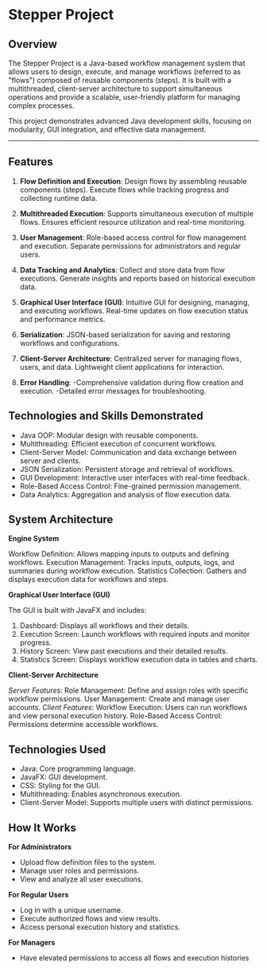# Stepper Project
## Overview
The Stepper Project is a Java-based workflow management system that allows users to design, execute, and manage workflows (referred to as "flows") composed of reusable components (steps). It is built with a multithreaded, client-server architecture to support simultaneous operations and provide a scalable, user-friendly platform for managing complex processes.

This project demonstrates advanced Java development skills, focusing on modularity, GUI integration, and effective data management.

---

## Features

1. **Flow Definition and Execution**:
Design flows by assembling reusable components (steps).
Execute flows while tracking progress and collecting runtime data.

2. **Multithreaded Execution**:
Supports simultaneous execution of multiple flows.
Ensures efficient resource utilization and real-time monitoring.

3. **User Management**:
Role-based access control for flow management and execution.
Separate permissions for administrators and regular users.

4. **Data Tracking and Analytics**:
Collect and store data from flow executions.
Generate insights and reports based on historical execution data.

5. **Graphical User Interface (GUI)**:
Intuitive GUI for designing, managing, and executing workflows.
Real-time updates on flow execution status and performance metrics.

6. **Serialization**:
JSON-based serialization for saving and restoring workflows and configurations.

7. **Client-Server Architecture**:
Centralized server for managing flows, users, and data.
Lightweight client applications for interaction.

8. **Error Handling**:
-Comprehensive validation during flow creation and execution.
-Detailed error messages for troubleshooting.

## Technologies and Skills Demonstrated

- Java OOP: Modular design with reusable components.
- Multithreading: Efficient execution of concurrent workflows.
- Client-Server Model: Communication and data exchange between server and clients.
- JSON Serialization: Persistent storage and retrieval of workflows.
- GUI Development: Interactive user interfaces with real-time feedback.
- Role-Based Access Control: Fine-grained permission management.
- Data Analytics: Aggregation and analysis of flow execution data.

## System Architecture

**Engine System**

Workflow Definition: Allows mapping inputs to outputs and defining workflows.
Execution Management: Tracks inputs, outputs, logs, and summaries during workflow execution.
Statistics Collection: Gathers and displays execution data for workflows and steps.

**Graphical User Interface (GUI)**  

The GUI is built with JavaFX and includes:
1. Dashboard: Displays all workflows and their details.
2. Execution Screen: Launch workflows with required inputs and monitor progress.
3. History Screen: View past executions and their detailed results.
4. Statistics Screen: Displays workflow execution data in tables and charts.
   
**Client-Server Architecture**

*Server Features*:
Role Management: Define and assign roles with specific workflow permissions.
User Management: Create and manage user accounts.
*Client Features*:
Workflow Execution: Users can run workflows and view personal execution history.
Role-Based Access Control: Permissions determine accessible workflows.

## Technologies Used
- Java: Core programming language.
- JavaFX: GUI development.
- CSS: Styling for the GUI.
- Multithreading: Enables asynchronous execution.
- Client-Server Model: Supports multiple users with distinct permissions.

## How It Works

**For Administrators**

- Upload flow definition files to the system.
- Manage user roles and permissions.
- View and analyze all user executions.
  
**For Regular Users**
  
- Log in with a unique username.
- Execute authorized flows and view results.
- Access personal execution history and statistics.
  
**For Managers**
  
- Have elevated permissions to access all flows and execution histories

